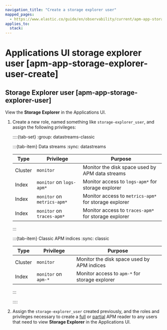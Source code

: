 ```yaml
---
navigation_title: "Create a storage explorer user"
mapped_pages:
  - https://www.elastic.co/guide/en/observability/current/apm-app-storage-explorer-user-create.html
applies_to:
  stack:
---
```


# Applications UI storage explorer user [apm-app-storage-explorer-user-create]

## Storage Explorer user [apm-app-storage-explorer-user]

View the **Storage Explorer** in the Applications UI.

1. Create a new role, named something like `storage-explorer_user`, and assign the following privileges:

    ::::{tab-set}
    :group: datastreams-classic

    :::{tab-item} Data streams
    :sync: datastreams

    | Type | Privilege | Purpose |
    | --- | --- | --- |
    | Cluster | `monitor` | Monitor the disk space used by APM data streams |
    | Index | `monitor` on `logs-apm*` | Monitor access to `logs-apm*` for storage explorer |
    | Index | `monitor` on `metrics-apm*` | Monitor access to `metrics-apm*` for storage explorer |
    | Index | `monitor` on `traces-apm*` | Monitor access to `traces-apm*` for storage explorer |

    :::

    :::{tab-item} Classic APM indices
    :sync: classic

    | Type | Privilege | Purpose |
    | --- | --- | --- |
    | Cluster | `monitor` | Monitor the disk space used by APM indices |
    | Index | `monitor` on `apm-*` | Monitor access to `apm-*` for storage explorer |

    :::

    ::::

2. Assign the `storage-explorer_user` created previously, and the roles and privileges necessary to create a [full](apm-reader-user.md#apm-app-reader-full) or [partial](apm-reader-user.md#apm-app-reader-partial) APM reader to any users that need to view **Storage Explorer** in the Applications UI.
